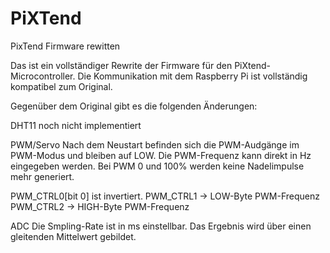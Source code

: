 # PiXTend
PixTend Firmware rewitten

Das ist ein vollständiger Rewrite der Firmware für den PiXtend-Microcontroller.
Die Kommunikation mit dem Raspberry Pi ist vollständig kompatibel zum Original.

Gegenüber dem Original gibt es die folgenden Änderungen:

DHT11
noch nicht implementiert

PWM/Servo
Nach dem Neustart befinden sich die PWM-Audgänge im PWM-Modus und bleiben auf LOW.
Die PWM-Frequenz kann direkt in Hz eingegeben werden.
Bei PWM 0 und 100% werden keine Nadelimpulse mehr generiert.

PWM_CTRL0[bit 0] ist invertiert.
PWM_CTRL1 -> LOW-Byte PWM-Frequenz
PWM_CTRL2 -> HIGH-Byte PWM-Frequenz


ADC
Die Smpling-Rate ist in ms einstellbar.
Das Ergebnis wird über einen gleitenden Mittelwert gebildet.
